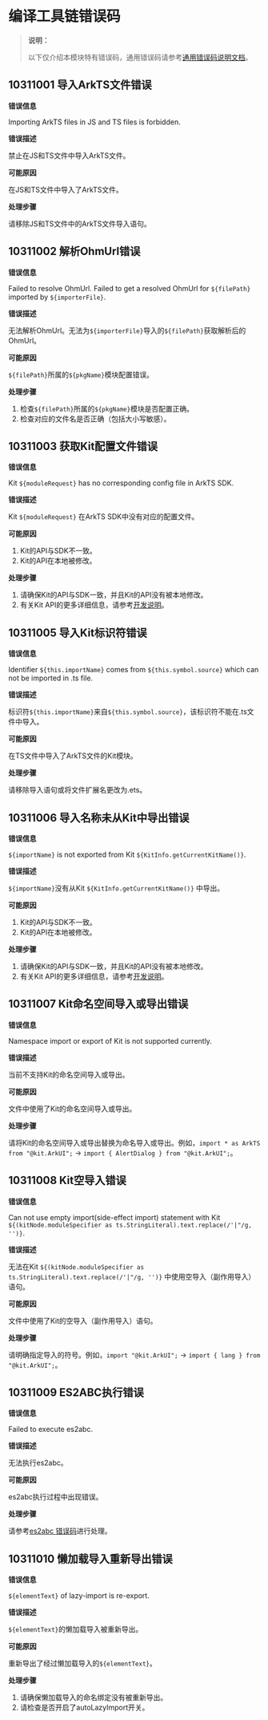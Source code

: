 # 编译工具链错误码
<!--Kit: ArkTS-->
<!--Subsystem: arkcompiler-->
<!--Owner: @aftott-->
<!--Designer: @hufeng20-->
<!--Tester: @kirl75; @zsw_zhushiwei-->
<!--Adviser: @foryourself-->

> **说明：**
>
> 以下仅介绍本模块特有错误码，通用错误码请参考[通用错误码说明文档](../errorcode-universal.md)。

## 10311001 导入ArkTS文件错误

**错误信息**

Importing ArkTS files in JS and TS files is forbidden.

**错误描述**

禁止在JS和TS文件中导入ArkTS文件。

**可能原因**

在JS和TS文件中导入了ArkTS文件。

**处理步骤**

请移除JS和TS文件中的ArkTS文件导入语句。

## 10311002 解析OhmUrl错误

**错误信息**

Failed to resolve OhmUrl. Failed to get a resolved OhmUrl for `${filePath}` imported by `${importerFile}`.

**错误描述**

无法解析OhmUrl。无法为`${importerFile}`导入的`${filePath}`获取解析后的OhmUrl。

**可能原因**

`${filePath}`所属的`${pkgName}`模块配置错误。

**处理步骤**

1. 检查`${filePath}`所属的`${pkgName}`模块是否配置正确。
2. 检查对应的文件名是否正确（包括大小写敏感）。

## 10311003 获取Kit配置文件错误

**错误信息**

Kit `${moduleRequest}` has no corresponding config file in ArkTS SDK.

**错误描述**

Kit `${moduleRequest}` 在ArkTS SDK中没有对应的配置文件。

**可能原因**

1. Kit的API与SDK不一致。
2. Kit的API在本地被修改。

**处理步骤**

1. 请确保Kit的API与SDK一致，并且Kit的API没有被本地修改。
2. 有关Kit API的更多详细信息，请参考<!--RP1-->[开发说明](../development-intro-api.md)。<!--RP1End-->

## 10311005 导入Kit标识符错误

**错误信息**

Identifier `${this.importName}` comes from `${this.symbol.source}` which can not be imported in .ts file.

**错误描述**

标识符`${this.importName}`来自`${this.symbol.source}`，该标识符不能在.ts文件中导入。

**可能原因**

在TS文件中导入了ArkTS文件的Kit模块。

**处理步骤**

请移除导入语句或将文件扩展名更改为.ets。

## 10311006 导入名称未从Kit中导出错误

**错误信息**

`${importName}` is not exported from Kit `${KitInfo.getCurrentKitName()}`.

**错误描述**

`${importName}`没有从Kit `${KitInfo.getCurrentKitName()}` 中导出。

**可能原因**

1. Kit的API与SDK不一致。
2. Kit的API在本地被修改。

**处理步骤**

1. 请确保Kit的API与SDK一致，并且Kit的API没有被本地修改。
2. 有关Kit API的更多详细信息，请参考<!--RP1-->[开发说明](../development-intro-api.md)。<!--RP1End-->

## 10311007 Kit命名空间导入或导出错误

**错误信息**

Namespace import or export of Kit is not supported currently.

**错误描述**

当前不支持Kit的命名空间导入或导出。

**可能原因**

文件中使用了Kit的命名空间导入或导出。

**处理步骤**

请将Kit的命名空间导入或导出替换为命名导入或导出。例如，`import * as ArkTS from "@kit.ArkUI";` -> `import { AlertDialog } from "@kit.ArkUI";`。

## 10311008 Kit空导入错误

**错误信息**

Can not use empty import(side-effect import) statement with Kit `${(kitNode.moduleSpecifier as ts.StringLiteral).text.replace(/'|"/g, '')}`.

**错误描述**

无法在Kit `${(kitNode.moduleSpecifier as ts.StringLiteral).text.replace(/'|"/g, '')}` 中使用空导入（副作用导入）语句。

**可能原因**

文件中使用了Kit的空导入（副作用导入）语句。

**处理步骤**

请明确指定导入的符号。例如，`import "@kit.ArkUI";` -> `import { lang } from "@kit.ArkUI";`。

## 10311009 ES2ABC执行错误

**错误信息**

Failed to execute es2abc.

**错误描述**

无法执行es2abc。

**可能原因**

es2abc执行过程中出现错误。

**处理步骤**

请参考[es2abc 错误码](./errorcode-es2abc.md)进行处理。

## 10311010 懒加载导入重新导出错误

**错误信息**

`${elementText}` of lazy-import is re-export.

**错误描述**

`${elementText}`的懒加载导入被重新导出。

**可能原因**

重新导出了经过懒加载导入的`${elementText}`。

**处理步骤**

1. 请确保懒加载导入的命名绑定没有被重新导出。
2. 请检查是否开启了autoLazyImport开关。
